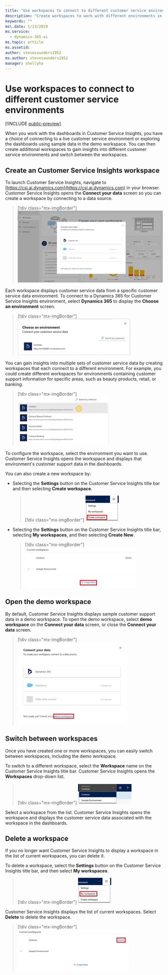 ```yaml
---
title: "Use workspaces to connect to different customer service environments"
description: "Create workspaces to work with different environments in your customer service system."
keywords: ""
ms\.date: 1/23/2019
ms.service:
  - dynamics-365-ai
ms.topic: article
ms.assetid: 
author: stevesaunders1952
ms.author: stevesaunders1952
manager: shellyha
---
```


# Use workspaces to connect to different customer service environments

[!INCLUDE [public-preview](../includes/public-preview.md)]

When you work with the dashboards in Customer Service Insights, you have a choice of connecting to a live customer service environment or exploring the dashboards using sample data in the demo workspace. You can then create additional workspaces to gain insights into different customer service environments and switch between the workspaces.

## Create an Customer Service Insights workspace

To launch Customer Service Insights, navigate to [https://csi.ai.dynamics.com](https://csi.ai.dynamics.com) in your browser. Customer Service Insights opens the **Connect your data** screen so you can create a workspace by connecting to a data source.

> [!div class="mx-imgBorder"]
> ![Connect your data screen](media/ai-csi-qs-connect-data.png)

Each workspace displays customer service data from a specific customer service data environment. To connect to a Dynamics 365 for Customer Service Insights environment, select **Dynamics 365** to display the **Choose an environment** screen.

> [!div class="mx-imgBorder"]
> ![Choose an environment screen](media/ai-csi-qs-choose-environment.png)

You can gain insights into multiple sets of customer service data by creating workspaces that each connect to a different environment. For example, you could create different workspaces for environments containing customer support information for specific areas, such as beauty products, retail, or banking.

> [!div class="mx-imgBorder"]
> ![Multiple environments](media/ai-csi-multiple-environments.png)

To configure the workspace, select the environment you want to use. Customer Service Insights opens the workspace and displays that environment's customer support data in the dashboards.

You can also create a new workspace by:

* Selecting the **Settings** button on the Customer Service Insights title bar and then selecting **Create workspace**.

  > [!div class="mx-imgBorder"]
  > ![Create workspace](media/ai-csi-settings-create-workspace.png)

* Selecting the **Settings** button on the Customer Service Insights title bar, selecting **My workspaces**, and then selecting **Create New**.

  > [!div class="mx-imgBorder"]
  > ![Create New](media/ai-csi-current-workspaces-create.png)

## Open the demo workspace

By default, Customer Service Insights displays sample customer support data in a demo workspace. To open the demo workspace, select **demo workspace** on the **Connect your data** screen, or close the **Connect your data** screen.

> [!div class="mx-imgBorder"]
> ![Demo workspace](media/ai-csi-qs-demo-workspace.png)

## Switch between workspaces

Once you have created one or more workspaces, you can easily switch between workspaces, including the demo workspace.

To switch to a different workspace, select the **Workspace** name on the Customer Service Insights title bar. Customer Service Insights opens the **Workspaces** drop-down list.

> [!div class="mx-imgBorder"]
> ![Workspaces list](media/ai-csi-workspaces-list.png)

Select a workspace from the list. Customer Service Insights opens the workspace and displays the customer service data associated with the workspace in the dashboards.

## Delete a workspace

If you no longer want Customer Service Insights to display a workspace in the list of current workspaces, you can delete it.

To delete a workspace, select the **Settings** button on the Customer Service Insights title bar, and then select **My workspaces**.

> [!div class="mx-imgBorder"]
> ![My workspaces](media/ai-csi-settings-my-workspaces.png)

Customer Service Insights displays the list of current workspaces. Select **Delete** to delete the workspace.

> [!div class="mx-imgBorder"]
> ![Delete workspace](media/ai-csi-current-workspaces-delete.png)
